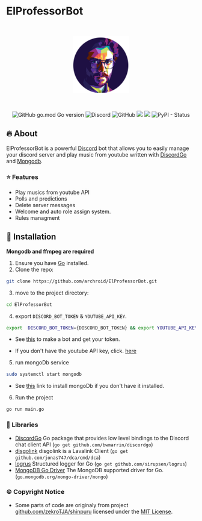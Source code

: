 # ElProfessorBot



<div align="center">
  <br />
  <p>
    <a href="https://discord.js.org"><img src="./docs/assets/BotLogo.png" width="150" alt="discord.js" /></a>
  </p>
  <br />
  <p>
<img alt="GitHub go.mod Go version" src="https://img.shields.io/github/go-mod/go-version/archroid/ElProfessorBot">
    <img alt="Discord" src="https://img.shields.io/discord/907862584550633492?label=ElProfessorBot">
    <img alt="GitHub" src="https://img.shields.io/github/license/archroid/ElProfessorBot">
    <a href="#"><img src="https://dcbadge.vercel.app/api/shield/782162374890487810?style=flat&compact=true" /></a>
    <a href="https://discord.gg/golang"><img src="https://img.shields.io/badge/Discord%20Gophers-%23discordgo-blue.svg" /></a>
    <img alt="PyPI - Status" src="https://img.shields.io/pypi/status/go">
  </p>
</div>

## 🔥 About

ElProfessorBot is a powerful [Discord](https://discord.com/) bot that allows you to easily manage your discord server and play music from youtube written with [DiscordGo](https://github.com/bwmarrin/discordgo) and [Mongodb](https://github.com/mongodb/mongo-go-driver).

### ⭐️ Features
- Play musics from youtube API
- Polls and predictions
- Delete server messages 
- Welcome and auto role assign system.
- Rules managment

## 🔨 Installation

**Mongodb and ffmpeg are required**  

1. Ensure you have [Go](https://go.dev/dl/) installed.
2. Clone the repo:
 ```sh
git clone https://github.com/archroid/ElProfessorBot.git
```
3. move to the project directory:

```sh
cd ElProfessorBot
```
4. export `DISCORD_BOT_TOKEN` & `YOUTUBE_API_KEY`. 

```sh
export  DISCORD_BOT_TOKEN={DISCORD_BOT_TOKEN} && export YOUTUBE_API_KEY={YOUTUBE_API_KEY}
```

* See [this](https://www.writebots.com/discord-bot-token/) to make a bot and get your token.

* If you don't have the youtube API key, click. [here](https://blog.hubspot.com/website/how-to-get-youtube-api-key) 
 
5. run mongoDb service

```sh
sudo systemctl start mongodb
```
* See [this](https://docs.mongodb.com/manual/installation/) link to install mongoDb if you don't have it installed.
6. Run the project
```sh
go run main.go
```

### 📑 Libraries

- [DiscordGo](https://github.com/bwmarrin/discordgo)  Go package that provides low level bindings to the Discord chat client API (`go get github.com/bwmarrin/discordgo`)
- [disgolink](github.com/DisgoOrg/disgolink) disgolink is a Lavalink Client (`go get github.com/jonas747/dca/cmd/dca`)
- [logrus](https://github.com/sirupsen/logrus) Structured logger for Go (`go get github.com/sirupsen/logrus`)
- [MongoDB Go Driver](https://github.com/mongodb/mongo-go-driver) The MongoDB supported driver for Go. (`go.mongodb.org/mongo-driver/mongo`)


### © Copyright Notice
- Some parts of code are originaly from project [github.com/zekroTJA/shinpuru](https://github.com/zekroTJA/shinpuru) licensed under the [MIT License](https://github.com/zekroTJA/shinpuru/blob/master/LICENCE).

